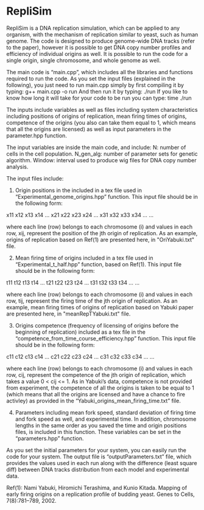 # RepliSim
RepliSim is a DNA replication simulation, which can be applied to any organism, with the mechanism of replication similar to yeast, such as human genome. The code is designed to produce genome-wide DNA tracks (refer to the paper), however it is possible to get DNA copy number profiles and efficiency of individual origins as well. It is possible to run the code for a single origin, single chromosome, and whole genome as well.
 
The main code is “main.cpp”, which includes all the libraries and functions required to run the code. As you set the input files (explained in the following), you just need to run main.cpp simply by first compiling it by typing:
g++ main.cpp -o run
And then run it by typing:
./run
If you like to know how long it will take for your code to be run you can type:
time ./run
 

The inputs include variables as well as files including system characteristics including positions of origins of replication, mean firing times of origins, competence of the origins (you also can take them equal to 1, which means that all the origins are licensed) as well as input parameters in the parameter.hpp function.

The input variables are inside the main code, and include:
N: number of cells in the cell population.
N_gen_alg: number of parameter sets for genetic algorithm.
Window: interval used to produce wig files for DNA copy number analysis.

The input files include:

1. Origin positions in the included in a tex file used in “Experimental_genome_origins.hpp” function. This input file should be in the following form:

x11 x12 x13 x14 …
x21 x22 x23 x24 …
x31 x32 x33 x34 …
…

where each line (row) belongs to each chromosome (i) and values in each row, xij, represent the position of the jth origin of replication. As an example, origins of replication based on  Ref(1) are presented here, in "OriYabuki.txt" file.

2. Mean firing time of origins included in a tex file used in “Experimental_t_half.hpp” function, based on Ref(1). This input file should be in the following form:

t11 t12 t13 t14 …
t21 t22 t23 t24 …
t31 t32 t33 t34 …
…

where each line (row) belongs to each chromosome (i) and values in each row, tij, represent the firing time of the jth origin of replication. As an example, mean firing times of origins of replication based on Yabuki paper are presented here, in "meanRepTYabuki.txt" file.

3. Origins competence (frequency of licensing of origins before the beginning of replication) included as a tex file in the “competence_from_time_course_efficiency.hpp” function. This input file should be in the following form:

c11 c12 c13 c14 …
c21 c22 c23 c24 …
c31 c32 c33 c34 …
…
   
where each line (row) belongs to each chromosome (i) and values in each row, cij, represent the competence of the jth origin of replication, which takes a value 0 < cij <= 1. As in Yabuki’s data, competence is not provided from experiment, the competence of all the origins is taken to be equal to 1 (which means that all the origins are licensed and have a chance to fire activley) as provided in the “Yabuki_origins_mean_firing_time.txt” file.

4. Parameters including mean fork speed, standard deviation of firing time and fork speed as well, and experimental time. In addition, chromosome lengths in the same order as you saved the time and origin positions files, is included in this function. These variables can be set in the “parameters.hpp” function.

As you set the initial parameters for your system, you can easily run the code for your system.
The output file is “outputParameters.txt” file, which provides the values used in each run along with the difference (least square diff) between DNA tracks distribution from each model and experimental data.


Ref(1): Nami Yabuki, Hiromichi Terashima, and Kunio Kitada. Mapping of early firing origins on a replication profile of budding yeast. Genes to Cells, 7(8):781–789, 2002.
